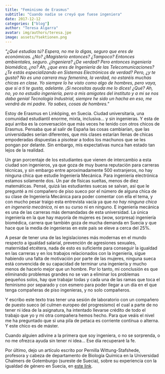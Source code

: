 ```yaml
---
title: "Feminismo de Erasmus"
subtitle: "Cuando nadie se creyó que fuese ingeniera"
date: 2017-12-12
categories: ["blog"]
author: "Teresa Algarra"
avatar: img/authors/teresa.jpe
image: assets/Ysektionen.png
---
```


_"¿Qué estudias tú? Espera, no me lo digas, seguro que eres de económicas. ¿No? ¿Magisterio entonces? ¿Tampoco? Entonces ambientales, seguro. ¿Ingeniera? ¿De verdad? Pero entonces ingeniería biomédica, ¿no? Ah, ¿que eres de Ingeniería de las Telecomunicaciones? ¿Te estás especializando en Sistemas Electrónicos de verdad? Pero, ¿y te gusta? No es una carrera muy femenina, la verdad, no estaréis muchas chicas en clase. Yo siempre lo he visto como algo de hombres, pero vaya, que si a ti te gusta, adelante. ¡Si necesitas ayuda me lo dices! ¿Qué? Ah, no, yo no estudio ingeniería, pero a mis amigotes del instituto y a mi se nos daba genial Tecnología Industrial, siempre he sido un hacha en eso, me vendrá de mi padre. Ya sabes, cosas de hombres."_ 

Estoy de Erasmus en Linköping, en Suecia. Ciudad universitaria, una comunidad estudiantil enorme, mixta, inclusiva... y sin ingenieras. Y esta de aquí arriba es la conversación que más veces he tenido con otros chicos de Erasmus. Pensaba que al salir de España las cosas cambiarían, que las universidades serían diferentes, que mis clases estarían llenas de chicas empoderadas dispuestas a pisotear a todos los machunos que se les pongan por delante. Sin embargo, mis expectativas nunca han estado tan lejos de la realidad.

Un gran porcentaje de los estudiantes que vienen de intercambio a esta ciudad son ingenieros, ya que goza de muy buena reputación para carreras técnicas, y sin embargo entre aproximadamente 500 extranjeros, no hay ninguna chica que estudie Ingeniería Mecánica. Para ingeniería electrónica estamos solamente dos. Un par de físicas sueltas, menos de diez matemáticas. Pensé, quizá las estudiantes suecas se salvan, así que le pregunté a mi compañero de piso sueco por el número de alguna chica de su clase de Ingeniería Mecánica para poder comentar con ella el tema, y con mucho pesar traigo esta entrevista vacía ya que *no hay ninguna chica en ingenería mecánica*, ni en su curso ni en ninguno. E ingeniería mecánica es una de las carreras más demandadas de esta universidad. La única ingeniería en la que hay mayoría de mujeres es (wow, sorpresa) ingeniería biomédica, carrera que también goza de mucha demanda en Suecia y que hace que la media de ingenieras en este país se eleve a cerca del 25%.

A pesar de tener una de las legislaciones más modernas en el mundo respecto a igualdad salarial, prevención de agresiones sexuales, maternidad etcétera, nada de esto es suficiente para conseguir la igualdad en las carreras y en los trabajos relacionados con la ingeniería, sigue habiendo una falta de motivación por parte de las mujeres, ninguna sueca está convencida de su capacidad de terminar una ingeniería y mucho menos de hacerlo mejor que un hombre. Por lo tanto, mi conclusión es que eliminando problemas grandes no se van a eliminar los problemas pequeños solos, hay que trabajar todas y cada una de las ramas que toca el feminismo por separado y con esmero para poder llegar a un día en el que tenga compañeras de piso ingenieras, y no solo compañeros.

Y escribo este texto tras tener una sesión de laboratorio con un compañero de puesto sueco (el culmen europeo del progresismo) el cual a parte de no tener ni idea de la asignatura, ha intentado llevarse crédito de todo el trabajo que yo y mi otra compañera hemos hecho. Para que veáis el nivel me ha preguntado que si una pila de petaca es corriente contínua o alterna. Y este chico es de máster.

Cuando alguien adivine a la primera que soy ingeniera, o no se sorprenda, o no me ofrezca ayuda sin tener ni idea... Ese día recuperaré la fe.

Por último, dejo un artículo escrito por Pernilla Wittung-Stafshede, profesora y cabeza de departamento de Biología Química en la Universidad Chalmers de Gotemburgo (sureste de Suecia), sobre su experiencia con la igualdad de género en Suecia, en [este link](http://www.stemwomen.net/is-the-gender-gap-solved-in-liberal-sweden/).

